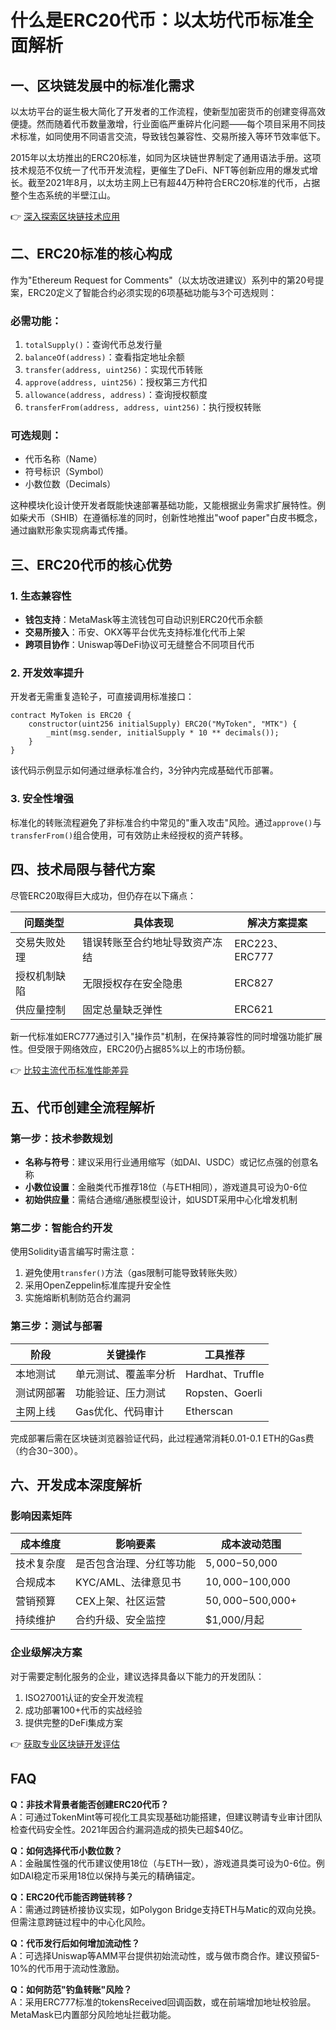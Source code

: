 # 什么是ERC20代币：以太坊代币标准全面解析

## 一、区块链发展中的标准化需求  
以太坊平台的诞生极大简化了开发者的工作流程，使新型加密货币的创建变得高效便捷。然而随着代币数量激增，行业面临严重碎片化问题——每个项目采用不同技术标准，如同使用不同语言交流，导致钱包兼容性、交易所接入等环节效率低下。  

2015年以太坊推出的ERC20标准，如同为区块链世界制定了通用语法手册。这项技术规范不仅统一了代币开发流程，更催生了DeFi、NFT等创新应用的爆发式增长。截至2021年8月，以太坊主网上已有超44万种符合ERC20标准的代币，占据整个生态系统的半壁江山。

👉 [深入探索区块链技术应用](https://bit.ly/okx_welcome)

## 二、ERC20标准的核心构成  
作为"Ethereum Request for Comments"（以太坊改进建议）系列中的第20号提案，ERC20定义了智能合约必须实现的6项基础功能与3个可选规则：  

### 必需功能：
1. `totalSupply()`：查询代币总发行量  
2. `balanceOf(address)`：查看指定地址余额  
3. `transfer(address, uint256)`：实现代币转账  
4. `approve(address, uint256)`：授权第三方代扣  
5. `allowance(address, address)`：查询授权额度  
6. `transferFrom(address, address, uint256)`：执行授权转账  

### 可选规则：
- 代币名称（Name）  
- 符号标识（Symbol）  
- 小数位数（Decimals）  

这种模块化设计使开发者既能快速部署基础功能，又能根据业务需求扩展特性。例如柴犬币（SHIB）在遵循标准的同时，创新性地推出"woof paper"白皮书概念，通过幽默形象实现病毒式传播。

## 三、ERC20代币的核心优势  
### 1. 生态兼容性  
- **钱包支持**：MetaMask等主流钱包可自动识别ERC20代币余额  
- **交易所接入**：币安、OKX等平台优先支持标准化代币上架  
- **跨项目协作**：Uniswap等DeFi协议可无缝整合不同项目代币  

### 2. 开发效率提升  
开发者无需重复造轮子，可直接调用标准接口：  
```solidity
contract MyToken is ERC20 {
    constructor(uint256 initialSupply) ERC20("MyToken", "MTK") {
        _mint(msg.sender, initialSupply * 10 ** decimals());
    }
}
```
该代码示例显示如何通过继承标准合约，3分钟内完成基础代币部署。

### 3. 安全性增强  
标准化的转账流程避免了非标准合约中常见的"重入攻击"风险。通过`approve()`与`transferFrom()`组合使用，可有效防止未经授权的资产转移。

## 四、技术局限与替代方案  
尽管ERC20取得巨大成功，但仍存在以下痛点：  

| 问题类型       | 具体表现                     | 解决方案提案      |
|----------------|------------------------------|-------------------|
| 交易失败处理   | 错误转账至合约地址导致资产冻结 | ERC223、ERC777    |
| 授权机制缺陷   | 无限授权存在安全隐患         | ERC827            |
| 供应量控制     | 固定总量缺乏弹性               | ERC621            |

新一代标准如ERC777通过引入"操作员"机制，在保持兼容性的同时增强功能扩展性。但受限于网络效应，ERC20仍占据85%以上的市场份额。

👉 [比较主流代币标准性能差异](https://bit.ly/okx_welcome)

## 五、代币创建全流程解析  
### 第一步：技术参数规划  
- **名称与符号**：建议采用行业通用缩写（如DAI、USDC）或记忆点强的创意名称  
- **小数位设置**：金融类代币推荐18位（与ETH相同），游戏道具可设为0-6位  
- **初始供应量**：需结合通缩/通胀模型设计，如USDT采用中心化增发机制  

### 第二步：智能合约开发  
使用Solidity语言编写时需注意：  
1. 避免使用`transfer()`方法（gas限制可能导致转账失败）  
2. 采用OpenZeppelin标准库提升安全性  
3. 实施熔断机制防范合约漏洞  

### 第三步：测试与部署  
| 阶段          | 关键操作                  | 工具推荐          |
|---------------|---------------------------|-------------------|
| 本地测试      | 单元测试、覆盖率分析      | Hardhat、Truffle  |
| 测试网部署    | 功能验证、压力测试        | Ropsten、Goerli   |
| 主网上线      | Gas优化、代码审计         | Etherscan         |

完成部署后需在区块链浏览器验证代码，此过程通常消耗0.01-0.1 ETH的Gas费（约合$30-$300）。

## 六、开发成本深度解析  
### 影响因素矩阵  
| 成本维度       | 影响要素                   | 成本波动范围       |
|----------------|----------------------------|--------------------|
| 技术复杂度     | 是否包含治理、分红等功能   | $5,000-$50,000    |
| 合规成本       | KYC/AML、法律意见书        | $10,000-$100,000  |
| 营销预算       | CEX上架、社区运营          | $50,000-$500,000+ |
| 持续维护       | 合约升级、安全监控         | $1,000/月起       |

### 企业级解决方案  
对于需要定制化服务的企业，建议选择具备以下能力的开发团队：  
1. ISO27001认证的安全开发流程  
2. 成功部署100+代币的实战经验  
3. 提供完整的DeFi集成方案  

👉 [获取专业区块链开发评估](https://bit.ly/okx_welcome)

## FAQ  

**Q：非技术背景者能否创建ERC20代币？**  
A：可通过TokenMint等可视化工具实现基础功能搭建，但建议聘请专业审计团队检查代码安全性。2021年因合约漏洞造成的损失已超$40亿。

**Q：如何选择代币小数位数？**  
A：金融属性强的代币建议使用18位（与ETH一致），游戏道具类可设为0-6位。例如DAI稳定币采用18位以保持与美元的精确锚定。

**Q：ERC20代币能否跨链转移？**  
A：需通过跨链桥接协议实现，如Polygon Bridge支持ETH与Matic的双向兑换。但需注意跨链过程中的中心化风险。

**Q：代币发行后如何增加流动性？**  
A：可选择Uniswap等AMM平台提供初始流动性，或与做市商合作。建议预留5-10%的代币用于流动性激励。

**Q：如何防范"钓鱼转账"风险？**  
A：采用ERC777标准的tokensReceived回调函数，或在前端增加地址校验层。MetaMask已内置部分风险地址拦截功能。